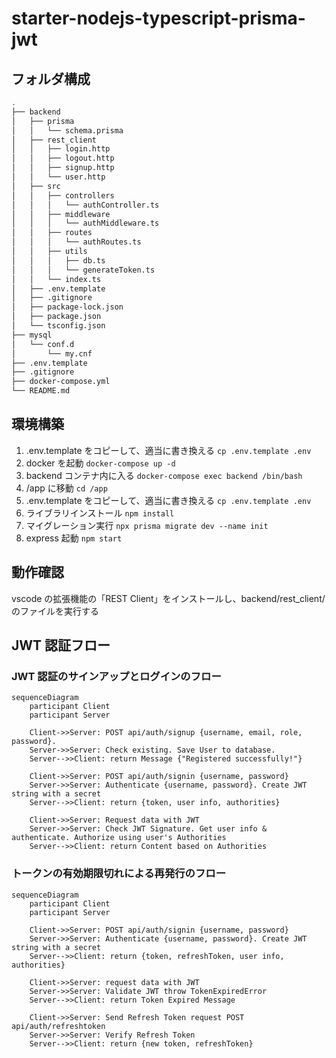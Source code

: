 # starter-nodejs-typescript-prisma-jwt

## フォルダ構成

```sh
.
├── backend
│   ├── prisma
│   │   └── schema.prisma
│   ├── rest_client
│   │   ├── login.http
│   │   ├── logout.http
│   │   ├── signup.http
│   │   └── user.http
│   ├── src
│   │   ├── controllers
│   │   │   └── authController.ts
│   │   ├── middleware
│   │   │   └── authMiddleware.ts
│   │   ├── routes
│   │   │   └── authRoutes.ts
│   │   ├── utils
│   │   │   ├── db.ts
│   │   │   └── generateToken.ts
│   │   └── index.ts
│   ├── .env.template
│   ├── .gitignore
│   ├── package-lock.json
│   ├── package.json
│   └── tsconfig.json
├── mysql
│   └── conf.d
│       └── my.cnf
├── .env.template
├── .gitignore
├── docker-compose.yml
└── README.md
```

## 環境構築

1. .env.template をコピーして、適当に書き換える
   `cp .env.template .env`
2. docker を起動
   `docker-compose up -d`
3. backend コンテナ内に入る
   `docker-compose exec backend /bin/bash`
4. /app に移動
   `cd /app`
5. .env.template をコピーして、適当に書き換える
   `cp .env.template .env`
6. ライブラリインストール
   `npm install`
7. マイグレーション実行
   `npx prisma migrate dev --name init`
8. express 起動
   `npm start`

## 動作確認

vscode の拡張機能の「REST Client」をインストールし、backend/rest_client/のファイルを実行する

## JWT 認証フロー

### JWT 認証のサインアップとログインのフロー

```mermaid
sequenceDiagram
    participant Client
    participant Server

    Client->>Server: POST api/auth/signup {username, email, role, password}.
    Server->>Server: Check existing. Save User to database.
    Server-->>Client: return Message {"Registered successfully!"}

    Client->>Server: POST api/auth/signin {username, password}
    Server->>Server: Authenticate {username, password}. Create JWT string with a secret
    Server-->>Client: return {token, user info, authorities}

    Client->>Server: Request data with JWT
    Server->>Server: Check JWT Signature. Get user info & authenticate. Authorize using user's Authorities
    Server-->>Client: return Content based on Authorities
```

### トークンの有効期限切れによる再発行のフロー

```mermaid
sequenceDiagram
    participant Client
    participant Server

    Client->>Server: POST api/auth/signin {username, password}
    Server->>Server: Authenticate {username, password}. Create JWT string with a secret
    Server-->>Client: return {token, refreshToken, user info, authorities}

    Client->>Server: request data with JWT
    Server->>Server: Validate JWT throw TokenExpiredError
    Server-->>Client: return Token Expired Message

    Client->>Server: Send Refresh Token request POST api/auth/refreshtoken
    Server->>Server: Verify Refresh Token
    Server-->>Client: return {new token, refreshToken}
```
